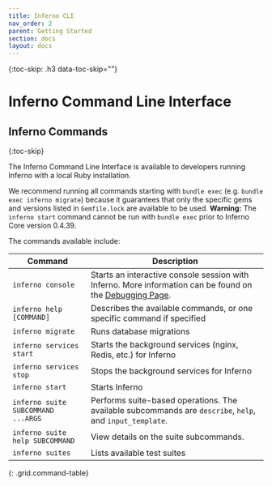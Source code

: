 ```yaml
---
title: Inferno CLI
nav_order: 2
parent: Getting Started
section: docs
layout: docs
---
```

{:toc-skip: .h3 data-toc-skip=""}

# Inferno Command Line Interface

## Inferno Commands
{:toc-skip}

The Inferno Command Line Interface is available to developers running Inferno with a local Ruby installation.

We recommend running all commands starting with `bundle exec` (e.g. `bundle exec inferno migrate`) because
it guarantees that only the specific gems and versions listed in `Gemfile.lock` are available to be used.
**Warning:** The `inferno start` command cannot be run with `bundle exec` prior to Inferno Core version 0.4.39.

The commands available include:

| Command      | Description |
|--------------|-------------|
| `inferno console` | Starts an interactive console session with Inferno. More information can be found on the [Debugging Page](debugging.html#interactive-console). |
| `inferno help [COMMAND]` | Describes the available commands, or one specific command if specified |
| `inferno migrate` | Runs database migrations |
| `inferno services start` | Starts the background services (nginx, Redis, etc.) for Inferno |
| `inferno services stop` | Stops the background services for Inferno |
| `inferno start` | Starts Inferno |
| `inferno suite SUBCOMMAND ...ARGS` | Performs suite-based operations. The available subcommands are `describe`, `help`, and `input_template`.|
| `inferno suite help SUBCOMMAND` | View details on the suite subcommands. |
| `inferno suites` | Lists available test suites |
{: .grid.command-table}
